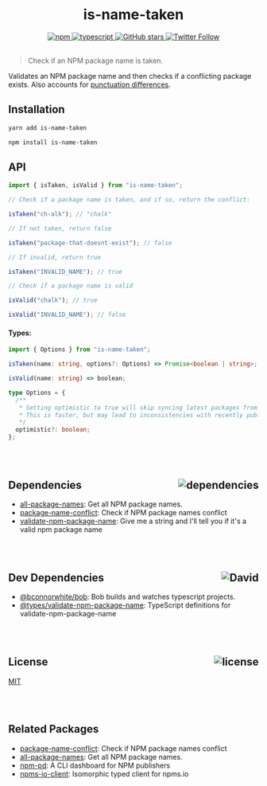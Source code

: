 <div align="center">
  <h1>is-name-taken</h1>
  <a href="https://npmjs.com/package/is-name-taken">
    <img alt="npm" src="https://img.shields.io/npm/v/is-name-taken.svg">
  </a>
  <a href="https://github.com/bconnorwhite/is-name-taken">
    <img alt="typescript" src="https://img.shields.io/github/languages/top/bconnorwhite/is-name-taken.svg">
  </a>
  <a href="https://github.com/bconnorwhite/is-name-taken">
    <img alt="GitHub stars" src="https://img.shields.io/github/stars/bconnorwhite/is-name-taken?label=Stars%20Appreciated%21&style=social">
  </a>
  <a href="https://twitter.com/bconnorwhite">
    <img alt="Twitter Follow" src="https://img.shields.io/twitter/follow/bconnorwhite.svg?label=%40bconnorwhite&style=social">
  </a>
</div>

<br />

> Check if an NPM package name is taken.

Validates an NPM package name and then checks if a conflicting package exists. Also accounts for [punctuation differences](https://blog.npmjs.org/post/168978377570/new-package-moniker-rules).


## Installation

```bash
yarn add is-name-taken
```

```bash
npm install is-name-taken
```
## API

```ts
import { isTaken, isValid } from "is-name-taken";

// Check if a package name is taken, and if so, return the conflict:

isTaken("ch-alk"); // "chalk"

// If not taken, return false

isTaken("package-that-doesnt-exist"); // false

// If invalid, return true

isTaken("INVALID_NAME"); // true

// Check if a package name is valid

isValid("chalk"); // true

isValid("INVALID_NAME"); // false

```
#### Types:
```ts
import { Options } from "is-name-taken";

isTaken(name: string, options?: Options) => Promise<boolean | string>;

isValid(name: string) => boolean;

type Options = {
  /**
   * Setting optimistic to true will skip syncing latest packages from NPM.
   * This is faster, but may lead to inconsistencies with recently published packages.
   */ 
  optimistic?: boolean;
};
```

##

<br />

<h2>Dependencies<img align="right" alt="dependencies" src="https://img.shields.io/david/bconnorwhite/is-name-taken.svg"></h2>

- [all-package-names](https://npmjs.com/package/all-package-names): Get all NPM package names.
- [package-name-conflict](https://npmjs.com/package/package-name-conflict): Check if NPM package names conflict
- [validate-npm-package-name](https://npmjs.com/package/validate-npm-package-name): Give me a string and I'll tell you if it's a valid npm package name 

##

<br />

<h2>Dev Dependencies<img align="right" alt="David" src="https://img.shields.io/david/dev/bconnorwhite/is-name-taken.svg"></h2>

- [@bconnorwhite/bob](https://npmjs.com/package/@bconnorwhite/bob): Bob builds and watches typescript projects.
- [@types/validate-npm-package-name](https://npmjs.com/package/@types/validate-npm-package-name): TypeScript definitions for validate-npm-package-name

##

<br />

<h2>License <img align="right" alt="license" src="https://img.shields.io/npm/l/is-name-taken.svg"></h2>

[MIT](https://mit-license.org/)

##

<br />

## Related Packages

- [package-name-conflict](https://npmjs.com/package/package-name-conflict): Check if NPM package names conflict
- [all-package-names](https://npmjs.com/package/all-package-names): Get all NPM package names.
- [npm-pd](https://npmjs.com/package/npms-pd): A CLI dashboard for NPM publishers
- [npms-io-client](https://npmjs.com/package/npms-io-client): Isomorphic typed client for npms.io
